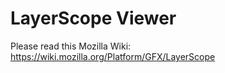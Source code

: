 LayerScope Viewer
==========

Please read this Mozilla Wiki:
https://wiki.mozilla.org/Platform/GFX/LayerScope
